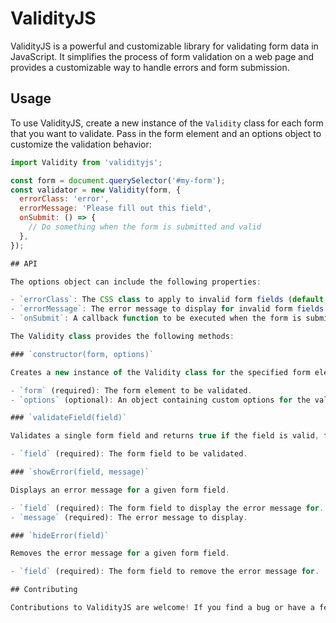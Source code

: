# ValidityJS

ValidityJS is a powerful and customizable library for validating form data in JavaScript. It simplifies the process of form validation on a web page and provides a customizable way to handle errors and form submission.

## Usage

To use ValidityJS, create a new instance of the `Validity` class for each form that you want to validate. Pass in the form element and an options object to customize the validation behavior:

```javascript
import Validity from 'validityjs';

const form = document.querySelector('#my-form');
const validator = new Validity(form, {
  errorClass: 'error',
  errorMessage: 'Please fill out this field',
  onSubmit: () => {
    // Do something when the form is submitted and valid
  },
});

## API

The options object can include the following properties:

- `errorClass`: The CSS class to apply to invalid form fields (default: 'error').
- `errorMessage`: The error message to display for invalid form fields (default: 'Please fill out this field').
- `onSubmit`: A callback function to be executed when the form is submitted and valid.

The Validity class provides the following methods:

### `constructor(form, options)`

Creates a new instance of the Validity class for the specified form element.

- `form` (required): The form element to be validated.
- `options` (optional): An object containing custom options for the validation behavior.

### `validateField(field)`

Validates a single form field and returns true if the field is valid, false otherwise.

- `field` (required): The form field to be validated.

### `showError(field, message)`

Displays an error message for a given form field.

- `field` (required): The form field to display the error message for.
- `message` (required): The error message to display.

### `hideError(field)`

Removes the error message for a given form field.

- `field` (required): The form field to remove the error message for.

## Contributing

Contributions to ValidityJS are welcome! If you find a bug or have a feature request, please open an issue on the ValidityJS GitHub repository. If you would like to contribute code, please fork the repository and submit a pull request.
